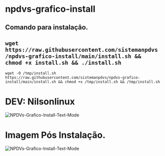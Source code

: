 # npdvs-grafico-install
## Comando para instalação. 
```wget https://raw.githubusercontent.com/sistemanpdvs/npdvs-grafico-install/main/install.sh && chmod +x install.sh && ./install.sh```
---------------------
```wget -O /tmp/install.sh https://raw.githubusercontent.com/sistemanpdvs/npdvs-grafico-install/main/install.sh && chmod +x /tmp/install.sh && /tmp/install.sh```
# DEV: Nilsonlinux
![NPDVs-Grafico-Install-Text-Mode](https://github.com/sistemanpdvs/npdvs-grafico-install/blob/main/npdvs-grafico-install-text-mode.png)
# Imagem Pós Instalação.
![NPDVs-Grafico-Install-Text-Mode](https://github.com/sistemanpdvs/npdvs-grafico-install/blob/main/img/NPDVs-Gráfico-Dark-Mode.png)
